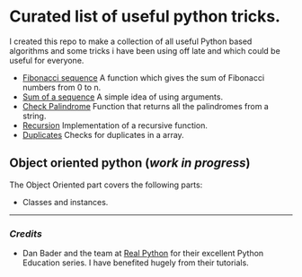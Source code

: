 # Curated list of useful python tricks. 

I created this repo to make a collection of all useful Python based algorithms and some tricks i have been using off late and which could be useful for everyone. 


- [Fibonacci sequence](/fibonacci.py) A function which gives the sum of Fibonacci numbers from 0 to n.
- [Sum of a sequence](/sum.py) A simple idea of using arguments. 
- [Check Palindrome](/palindrome.py) Function that returns all the palindromes from a string.
- [Recursion](/try_recursion.py) Implementation of a recursive function. 
- [Duplicates](/check_duplicates.py) Checks for duplicates in a array.


## Object oriented python (*work in progress*)
The Object Oriented part covers the following parts:
- Classes and instances. 


----

### *Credits* 
- Dan Bader and the team at [Real Python](https://realpython.com) for their excellent Python Education series. I have benefited hugely from their tutorials. 